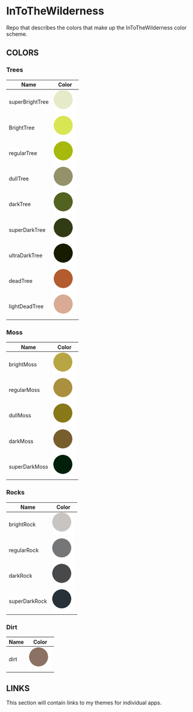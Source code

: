 # InToTheWilderness
Repo that describes the colors that make up the InToTheWilderness color scheme.

## COLORS

### Trees
| Name            | Color     |
| --------------- | -------   |
| superBrightTree |![superBrightTree](images/superBrightTree.png)|
| BrightTree      |![BrightTree](images/BrightTree.png) |
| regularTree     |![regularTree](images/regularTree.png) |
| dullTree        |![dullTree](images/dullTree.png) |
| darkTree        |![darkTree](images/darkTree.png) |
| superDarkTree   |![superDarkTree](images/superDarkTree.png) |
| ultraDarkTree   |![ultraDarkTree](images/ultraDarkTree.png) |
| deadTree        |![deadTree](images/deadTree.png) |
| lightDeadTree   |![lightDeadTree](images/lightDeadTree.png) |
### Moss                 
| Name            | Color     |
| --------------- | -------   |
| brightMoss      | ![brightMoss](images/brightMoss.png) |
| regularMoss     |![regularMoss](images/regularMoss.png) |
| dullMoss        |![dullMoss](images/dullMoss.png) |
| darkMoss        |![darkMoss](images/darkMoss.png) |
| superDarkMoss   |![superDarkMoss](images/superDarkMoss.png) |
### Rocks                
| Name            | Color     |
| --------------- | -------   |
| brightRock      |  ![brightRock](images/brightRock.png)|
| regularRock     |  ![regularRock](images/regularRock.png)|
| darkRock        |  ![darkRock](images/darkRock.png)|
| superDarkRock   |  ![superDarkRock](images/superDarkRock.png)|
### Dirt                 
| Name            | Color     |
| --------------- | -------   |
| dirt            |  ![dirt](images/dirt.png)|

## LINKS
This section will contain links to my themes for individual apps.
